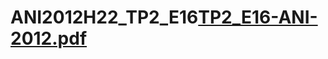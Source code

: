 # ANI2012H22_TP2_E16[TP2_E16-ANI-2012.pdf](https://github.com/emmanuellelippe/ANI2012H22_TP2_E16/files/8534392/TP2_E16-ANI-2012.pdf)
